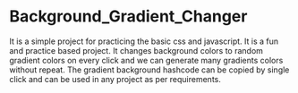 # Background_Gradient_Changer

It is a simple project for practicing the basic css and javascript.
It is a fun and practice based project.
It changes background colors to random gradient colors on every click and we can generate many gradients colors without repeat.
The gradient background hashcode can be copied by single click and can be used in any project as per requirements.
